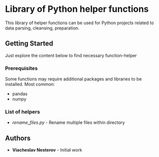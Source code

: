 # Library of Python helper functions

This library of helper functions can be used for Python projects related to data parsing, cleansing, preparation.

## Getting Started

Just explore the content below to find necessary function-helper

### Prerequisites

Some functions may require additional packages and libraries to be installed.
Most common:
- pandas
- numpy

### List of helpers

- <i>rename_files.py</i> - Rename multiple files within directory
 

## Authors

* **Viacheslav Nesterov** - Initial work
